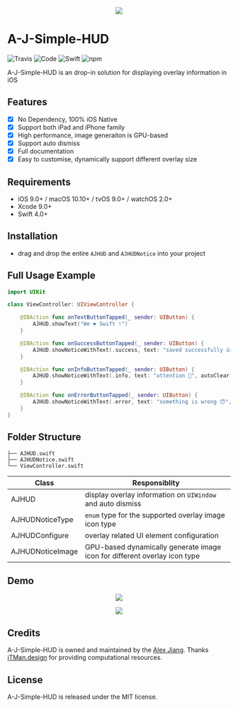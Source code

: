 <p align="center">
    <img src="https://github.com/pigfly/A_J_Simple_HUD/blob/master/assets/logo.png?raw=true">
</p>

# A-J-Simple-HUD

![Travis](https://img.shields.io/travis/USER/REPO.svg)
![Code](https://img.shields.io/badge/code-%E2%98%85%E2%98%85%E2%98%85%E2%98%85%E2%98%85-brightgreen.svg)
![Swift](https://img.shields.io/badge/Swift-%3E%3D%203.1-orange.svg)
![npm](https://img.shields.io/npm/l/express.svg)

A-J-Simple-HUD is an drop-in solution for displaying overlay information in iOS

## Features

- [x] No Dependency, 100% iOS Native
- [x] Support both iPad and iPhone family
- [x] High performance, image generaiton is GPU-based
- [x] Support auto dismiss
- [x] Full documentation
- [x] Easy to customise, dynamically support different overlay size

## Requirements

- iOS 9.0+ / macOS 10.10+ / tvOS 9.0+ / watchOS 2.0+
- Xcode 9.0+
- Swift 4.0+

## Installation

- drag and drop the entire `AJHUD` and `AJHUDNotice` into your project

## Full Usage Example

```swift
import UIKit

class ViewController: UIViewController {

    @IBAction func onTextButtonTapped(_ sender: UIButton) {
        AJHUD.showText("We ❤️ Swift !")
    }

    @IBAction func onSuccessButtonTapped(_ sender: UIButton) {
        AJHUD.showNoticeWithText(.success, text: "saved successfully 👍", autoClear: true, autoClearTime: 2)
    }

    @IBAction func onInfoButtonTapped(_ sender: UIButton) {
        AJHUD.showNoticeWithText(.info, text: "attention 🤔", autoClear: true, autoClearTime: 2)
    }

    @IBAction func onErrorButtonTapped(_ sender: UIButton) {
        AJHUD.showNoticeWithText(.error, text: "something is wrong 😯", autoClear: true, autoClearTime: 2)
    }
}
```

## Folder Structure

```shell
├── AJHUD.swift
├── AJHUDNotice.swift
└── ViewController.swift
```

| Class                                 | Responsiblity                                                                       |
|--------------------------------------|--------------------------------------------------------------------------------------|
| AJHUD                                | display overlay information on `UIWindow` and auto dismiss                           |
| AJHUDNoticeType                      | `enum` type for the supported overlay image icon type                                |
| AJHUDConfigure                       | overlay related UI element configuration                                             |
| AJHUDNoticeImage                     | GPU-based dynamically generate image icon for different overlay icon type            |

## Demo

<p align="center">
    <img src="https://github.com/pigfly/A_J_Simple_HUD/blob/master/assets/demo1.gif?raw=true">
</p>

<p align="center">
    <img src="https://github.com/pigfly/A_J_Simple_HUD/blob/master/assets/demo2.gif?raw=true">
</p>

## Credits

A-J-Simple-HUD is owned and maintained by the [Alex Jiang](https://pigfly.github.io). Thanks [iTMan.design](https://itman.design) for providing computational resources.

## License

A-J-Simple-HUD is released under the MIT license.